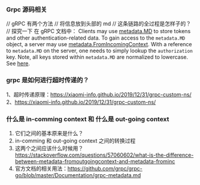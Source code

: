### Grpc 源码相关


// gRPC 有两个方法
// 将信息放到头部的 md 
// 这条链路的全过程是怎样子的？
// 探究一下
在 gRPC 文档中：
Clients may use
[metadata.MD](https://godoc.org/google.golang.org/grpc/metadata#MD)
to store tokens and other authentication-related data. To gain access to the
`metadata.MD` object, a server may use
[metadata.FromIncomingContext](https://godoc.org/google.golang.org/grpc/metadata#FromIncomingContext).
With a reference to `metadata.MD` on the server, one needs to simply lookup the
`authorization` key. Note, all keys stored within `metadata.MD` are normalized
to lowercase. See [here](https://godoc.org/google.golang.org/grpc/metadata#New).

### grpc 是如何进行超时传递的？
1、超时传递原理：https://xiaomi-info.github.io/2019/12/31/grpc-custom-ns/ 
2、https://xiaomi-info.github.io/2019/12/31/grpc-custom-ns/




### 什么是 in-comming context 和 什么是 out-going context 
1. 它们之间的基本原来是什么？
2.  in-comming 和 out-going context 之间的转换过程
3. 这两个之间应该什么时候用？https://stackoverflow.com/questions/57060602/what-is-the-difference-between-metadata-fromoutgoingcontext-and-metadata-frominc 
4. 官方文档的相关用法：https://github.com/grpc/grpc-go/blob/master/Documentation/grpc-metadata.md
